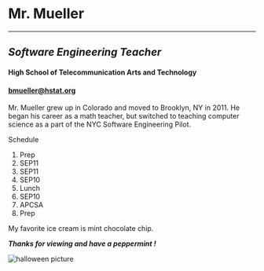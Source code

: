 # Mr. Mueller  
---
## _Software Engineering Teacher_
#### **High School of Telecommunication Arts and Technology**  
#### bmueller@hstat.org

Mr. Mueller grew up in Colorado and moved to Brooklyn, NY in 2011.  He began his career as a math teacher, but switched to teaching computer science as a part of the NYC Software Engineering Pilot.

Schedule  
1. Prep  
2. SEP11  
3. SEP11  
4. SEP10
5. Lunch  
6. SEP10  
7. APCSA  
8. Prep 

My favorite ice cream is mint chocolate chip.

**_Thanks for viewing and have a peppermint !_**

![halloween picture](brian-halloween.jpg)
